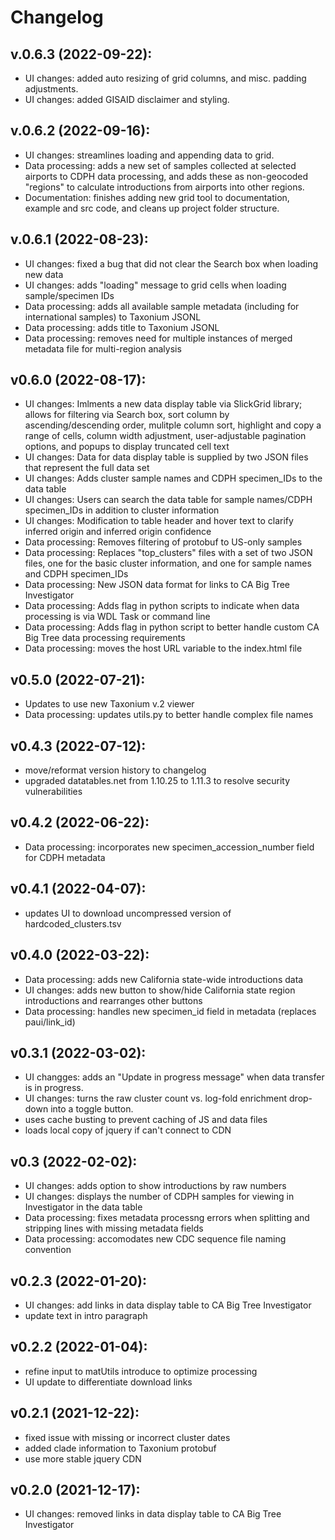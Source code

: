 # Changelog

## v.0.6.3 (2022-09-22):
   - UI changes: added auto resizing of grid columns, and misc. padding adjustments.
   - UI changes: added GISAID disclaimer and styling.
## v.0.6.2 (2022-09-16):
   - UI changes: streamlines loading and appending data to grid.
   - Data processing: adds a new set of samples collected at selected airports to CDPH data processing, and adds these as non-geocoded "regions" to calculate introductions from airports into other regions.
   - Documentation: finishes adding new grid tool to documentation, example and src code, and cleans up project folder structure.
## v.0.6.1 (2022-08-23):
   - UI changes: fixed a bug that did not clear the Search box when loading new data
   - UI changes: adds "loading" message to grid cells when loading sample/specimen IDs
   - Data processing: adds all available sample metadata (including for international samples) to Taxonium JSONL
   - Data processing: adds title to Taxonium JSONL
   - Data processing: removes need for multiple instances of merged metadata file for multi-region analysis
## v0.6.0 (2022-08-17):
   - UI changes: Imlments a new data display table via SlickGrid library; allows for filtering via Search box, sort column by ascending/descending order, mulitple column sort, highlight and copy a range of cells, column width adjustment, user-adjustable pagination options, and popups to display truncated cell text
   - UI changes: Data for data display table is supplied by two JSON files that represent the full data set
   - UI changes: Adds cluster sample names and CDPH specimen_IDs to the data table
   - UI changes: Users can search the data table for sample names/CDPH specimen_IDs in addition to cluster information
   - UI changes: Modification to table header and hover text to clarify inferred origin and inferred origin confidence
   - Data processing: Removes filtering of protobuf to US-only samples
   - Data processing: Replaces "top_clusters" files with a set of two JSON files, one for the basic cluster information, and one for sample names and CDPH specimen_IDs
   - Data processing: New JSON data format for links to CA Big Tree Investigator
   - Data processing: Adds flag in python scripts to indicate when data processing is via WDL Task or command line
   - Data processing: Adds flag in python script to better handle custom CA Big Tree data processing requirements
   - Data processing: moves the host URL variable to the index.html file
## v0.5.0 (2022-07-21):
   - Updates to use new Taxonium v.2 viewer
   - Data processing: updates utils.py to better handle complex file names
## v0.4.3 (2022-07-12):
   - move/reformat version history to changelog
   - upgraded datatables.net from 1.10.25 to 1.11.3 to resolve security vulnerabilities
## v0.4.2 (2022-06-22):
   - Data processing: incorporates new specimen_accession_number field for CDPH metadata
## v0.4.1 (2022-04-07):
   - updates UI to download uncompressed version of hardcoded_clusters.tsv
## v0.4.0 (2022-03-22):
  - Data processing: adds new California state-wide introductions data
  - UI changes: adds new button to show/hide California state region introductions and rearranges other buttons
  - Data processing: handles new specimen_id field in metadata (replaces paui/link_id)
## v0.3.1 (2022-03-02):
  - UI changges: adds an "Update in progress message" when data transfer is in progress.
  - UI changes: turns the raw cluster count vs. log-fold enrichment drop-down into a toggle button.
  - uses cache busting to prevent caching of JS and data files
  - loads local copy of jquery if can't connect to CDN
## v0.3 (2022-02-02):
  - UI changes: adds option to show introductions by raw numbers
  - UI changes: displays the number of CDPH samples for viewing in Investigator in the data table
  - Data processing: fixes metadata processng errors when splitting and stripping lines with missing metadata fields
  - Data processing: accomodates new CDC sequence file naming convention
## v0.2.3 (2022-01-20): 
  - UI changes: add links in data display table to CA Big Tree Investigator
  - update text in intro paragraph
## v0.2.2 (2022-01-04): 
  - refine input to matUtils introduce to optimize processing
  - UI update to differentiate download links
## v0.2.1 (2021-12-22): 
  - fixed issue with missing or incorrect cluster dates 
  - added clade information to Taxonium protobuf
  - use more stable jquery CDN
## v0.2.0 (2021-12-17): 
  - UI changes: removed links in data display table to CA Big Tree Investigator
